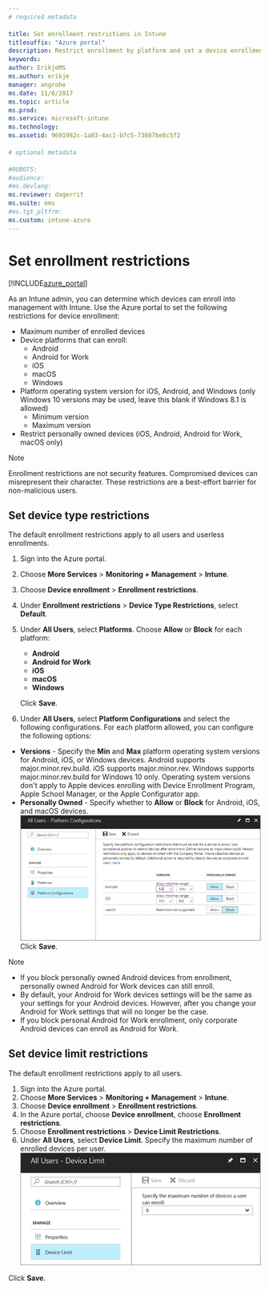 ```yaml
---
# required metadata

title: Set enrollment restrictions in Intune
titlesuffix: "Azure portal"
description: Restrict enrollment by platform and set a device enrollment limit in Intune. "
keywords:
author: ErikjeMS
ms.author: erikje
manager: angrobe
ms.date: 11/6/2017
ms.topic: article
ms.prod:
ms.service: microsoft-intune
ms.technology:
ms.assetid: 9691982c-1a03-4ac1-b7c5-73087be8c5f2

# optional metadata

#ROBOTS:
#audience:
#ms.devlang:
ms.reviewer: dagerrit
ms.suite: ems
#ms.tgt_pltfrm:
ms.custom: intune-azure
---
```


# Set enrollment restrictions

[!INCLUDE[azure_portal](./includes/azure_portal.md)]

As an Intune admin, you can determine which devices can enroll into management with Intune. Use the Azure portal to set the following restrictions for device enrollment:

- Maximum number of enrolled devices
- Device platforms that can enroll:
  - Android
  - Android for Work
  - iOS
  - macOS
  - Windows
- Platform operating system version for iOS, Android, and Windows (only Windows 10 versions may be used, leave this blank if Windows 8.1 is allowed)
  - Minimum version
  - Maximum version
- Restrict personally owned devices (iOS, Android, Android for Work, macOS only)

>[!NOTE]
>Enrollment restrictions are not security features. Compromised devices can misrepresent their character. These restrictions are a best-effort barrier for non-malicious users.

## Set device type restrictions
The default enrollment restrictions apply to all users and userless enrollments.
1. Sign into the Azure portal.
2. Choose **More Services** > **Monitoring + Management** > **Intune**.
3. Choose **Device enrollment** > **Enrollment restrictions**.
4. Under **Enrollment restrictions** > **Device Type Restrictions**, select **Default**.
5. Under **All Users**, select **Platforms**. Choose **Allow** or **Block** for each platform:
    - **Android**
    - **Android for Work**
    - **iOS**
    - **macOS**
    - **Windows**

    Click **Save**.

6. Under **All Users**, select **Platform Configurations** and select the following configurations. For each platform allowed, you can configure the following options:
  - **Versions** - Specify the **Min** and **Max** platform operating system versions for Android, iOS, or Windows devices. Android supports major.minor.rev.build. iOS supports major.minor.rev. Windows supports major.minor.rev.build for Windows 10 only. Operating system versions don't apply to Apple devices enrolling with Device Enrollment Program, Apple School Manager, or the Apple Configurator app. 
  - **Personally Owned** - Specify whether to **Allow** or **Block** for Android, iOS, and macOS devices.
  ![Screenshot of the device restrictions workspace with the default device platform configurations showing personally owned settings configured.](media/device-restrictions-platform-configurations.png)
  Click **Save**.

>[!NOTE]
>- If you block personally owned Android devices from enrollment, personally owned Android for Work devices can still enroll.
>- By default, your Android for Work devices settings will be the same as your settings for your Android devices. However, after you change your Android for Work settings that will no longer be the case.
>- If you block personal Android for Work enrollment, only corporate Android devices can enroll as Android for Work.

## Set device limit restrictions
The default enrollment restrictions apply to all users.
1. Sign into the Azure portal.
2. Choose **More Services** > **Monitoring + Management** > **Intune**.
3. Choose **Device enrollment** > **Enrollment restrictions**.
4. In the Azure portal, choose **Device enrollment**, choose **Enrollment restrictions**.
5. Choose **Enrollment restrictions** > **Device Limit Restrictions**.
6. Under **All Users**, select **Device Limit**. Specify the maximum number of enrolled devices per user.  
![Screenshot of the device limit restrictions blade with the device limit restrictions.](./media/device-restrictions-limit.png)

  Click **Save**.
